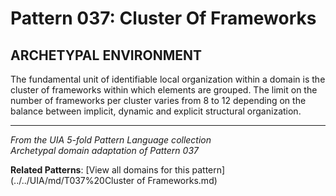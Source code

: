 # Pattern 037: Cluster Of Frameworks

## ARCHETYPAL ENVIRONMENT

The fundamental unit of identifiable local organization within a domain is the cluster of frameworks within which elements are grouped. The limit on the number of frameworks per cluster varies from 8 to 12 depending on the balance between implicit, dynamic and explicit structural organization.

---

*From the UIA 5-fold Pattern Language collection*  
*Archetypal domain adaptation of Pattern 037*

**Related Patterns**: [View all domains for this pattern](../../UIA/md/T037%20Cluster of Frameworks.md)
